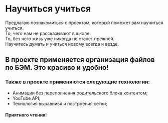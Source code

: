 # Научиться учиться
Предлагаю познакомиться с проектом, который поможет вам научиться учиться.  
То, чего нам не рассказывают в школе.  
То, без чего жизь уже никогда не станет прежней.  
Научитесь думать и учиться новому всегда и везде.

## В проекте применяется организация файлов по **БЭМ**. Это красиво и удобно!
  
### Также в проекте применяются следующие технологии:
* Анимации без переполнения родительского блока контентом;
* YouTube API;
* Технология выравнивя и построения сетки;

#### Приятного чтения!
